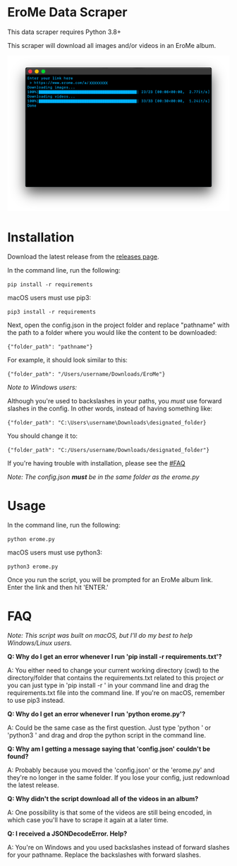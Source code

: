 # EroMe Data Scraper

This data scraper requires Python 3.8+

This scraper will download all images and/or videos in an EroMe album. 

![concept](images/terminal.png)

# Installation

Download the latest release from the [releases page](https://github.com/Many-Trick/EroMe/releases/new).

In the command line, run the following:

`pip install -r requirements`

macOS users must use pip3:

`pip3 install -r requirements`

Next, open the config.json in the project folder and replace "pathname" with the path to a folder where you would like the content to be downloaded:

`{"folder_path": "pathname"}`

For example, it should look similar to this:

`{"folder_path": "/Users/username/Downloads/EroMe"}`

*Note to Windows users:*

Although you're used to backslashes in your paths, you *must* use forward slashes in the config. In other words, instead of having something like:

`{"folder_path": "C:\Users\username\Downloads\designated_folder}`

You should change it to:

`{"folder_path": "C:/Users/username/Downloads/designated_folder"}`

If you're having trouble with installation, please see the [#FAQ](README.md#faq)

*Note: The config.json **must** be in the same folder as the erome.py*

# Usage

In the command line, run the following:

`python erome.py`

macOS users must use python3:

`python3 erome.py`

Once you run the script, you will be prompted for an EroMe album link. Enter the link and then hit 'ENTER.'

# FAQ

*Note: This script was built on macOS, but I'll do my best to help Windows/Linux users.*

**Q: Why do I get an error whenever I run 'pip install -r requirements.txt'?**

A: You either need to change your current working directory (cwd) to the directory/folder that contains the requirements.txt related to this project *or* you can just type in 'pip install -r ' in your command line and drag the requirements.txt file into the command line. If you're on macOS, remember to use pip3 instead.

**Q: Why do I get an error whenever I run 'python erome.py'?**

A: Could be the same case as the first question. Just type 'python ' or 'python3 ' and drag and drop the python script in the command line.

**Q: Why am I getting a message saying that 'config.json' couldn't be found?**

A: Probably because you moved the 'config.json' or the 'erome.py' and they're no longer in the same folder. If you lose your config, just redownload the latest release.

**Q: Why didn't the script download all of the videos in an album?**

A: One possibility is that some of the videos are still being encoded, in which case you'll have to scrape it again at a later time.

**Q: I received a JSONDecodeError. Help?**

A: You're on Windows and you used backslashes instead of forward slashes for your pathname. Replace the backslashes with forward slashes.
